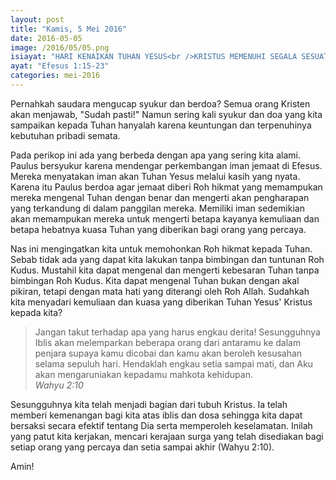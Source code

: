 ```yaml
---
layout: post
title: "Kamis, 5 Mei 2016"
date: 2016-05-05
image: /2016/05/05.png
isiayat: "HARI KENAIKAN TUHAN YESUS<br />KRISTUS MEMENUHI SEGALA SESUATU"
ayat: "Efesus 1:15-23"
categories: mei-2016
---
```


Pernahkah saudara mengucap syukur dan berdoa? Semua orang Kristen akan menjawab, "Sudah pasti!" Namun sering kali syukur dan doa yang kita sampaikan kepada Tuhan hanyalah karena keuntungan dan terpenuhinya kebutuhan pribadi semata.

Pada perikop ini ada yang berbeda dengan apa yang sering kita alami. Paulus bersyukur karena mendengar perkembangan iman jemaat di Efesus. Mereka menyatakan iman akan Tuhan Yesus melalui kasih yang nyata. Karena itu Paulus berdoa agar jemaat diberi Roh hikmat yang memampukan mereka mengenal Tuhan dengan benar dan mengerti akan pengharapan yang terkandung di dalam panggilan mereka. Memiliki iman sedemikian akan memampukan mereka untuk mengerti betapa kayanya kemuliaan dan betapa hebatnya kuasa Tuhan yang diberikan bagi orang yang percaya.

Nas ini mengingatkan kita untuk memohonkan Roh hikmat kepada Tuhan. Sebab tidak ada yang dapat kita lakukan tanpa bimbingan dan tuntunan Roh Kudus. Mustahil kita dapat mengenal dan mengerti kebesaran Tuhan tanpa bimbingan Roh Kudus. Kita dapat mengenal Tuhan bukan dengan akal pikiran, tetapi dengan mata hati yang diterangi oleh Roh Allah. Sudahkah kita menyadari kemuliaan dan kuasa yang diberikan Tuhan Yesus' Kristus kepada kita?

<blockquote>Jangan takut terhadap apa yang harus engkau derita! Sesungguhnya Iblis akan melemparkan beberapa orang dari antaramu ke dalam penjara supaya kamu dicobai dan kamu akan beroleh kesusahan selama sepuluh hari. Hendaklah engkau setia sampai mati, dan Aku akan mengaruniakan kepadamu mahkota kehidupan.
<br /><cite>Wahyu 2:10</cite></blockquote>

Sesungguhnya kita telah menjadi bagian dari tubuh Kristus. Ia telah memberi kemenangan bagi kita atas iblis dan dosa sehingga kita dapat bersaksi secara efektif tentang Dia serta memperoleh keselamatan. Inilah yang patut kita kerjakan, mencari kerajaan surga yang telah disediakan bagi setiap orang yang percaya dan setia sampai akhir (Wahyu 2:10).

Amin!